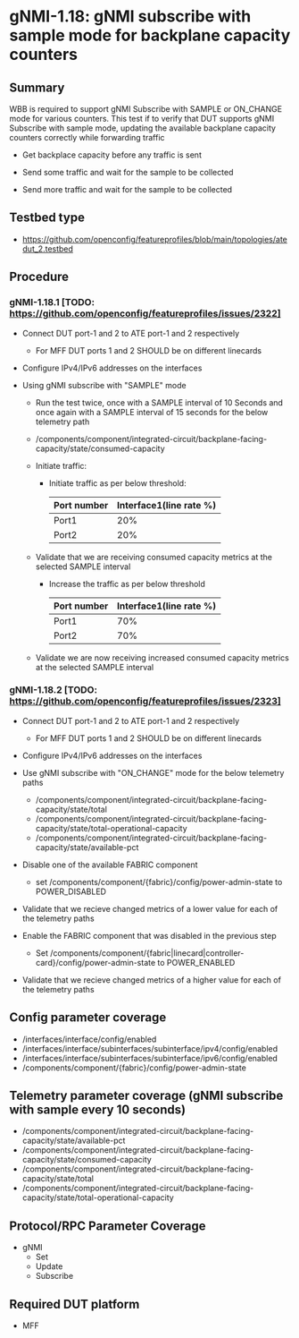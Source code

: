# gNMI-1.18: gNMI subscribe with sample mode for backplane capacity counters

## Summary
WBB is required to support gNMI Subscribe with SAMPLE or ON_CHANGE mode for various counters.
This test if to verify that DUT supports gNMI Subscribe with sample mode, updating
the available backplane capacity counters correctly while forwarding traffic

*   Get backplace capacity before any traffic is sent

*   Send some traffic and wait for the sample to be collected

*   Send more traffic and wait for the sample to be collected

## Testbed type

*   https://github.com/openconfig/featureprofiles/blob/main/topologies/atedut_2.testbed

## Procedure

### gNMI-1.18.1 [TODO: https://github.com/openconfig/featureprofiles/issues/2322]

*   Connect DUT port-1 and 2 to ATE port-1 and 2 respectively

    *   For MFF DUT ports 1 and 2 SHOULD be on different linecards

*   Configure IPv4/IPv6 addresses on the interfaces

*   Using gNMI subscribe with "SAMPLE" mode

    *   Run the test twice, once with a SAMPLE interval of 10 Seconds and once again
        with a SAMPLE interval of 15 seconds for the below telemetry path

    *   /components/component/integrated-circuit/backplane-facing-capacity/state/consumed-capacity

    *   Initiate traffic:

        *   Initiate traffic as per below threshold:
    
             Port number   | Interface1(line rate %)
            -------------- | -----------------------
            Port1          | 20%
            Port2          | 20%

    *   Validate that we are receiving consumed capacity metrics at the selected SAMPLE interval

        *   Increase the traffic as per below threshold

             Port number   | Interface1(line rate %)
            -------------- | -----------------------
            Port1          | 70%
            Port2          | 70%

    *   Validate we are now receiving increased consumed capacity metrics at the selected SAMPLE interval

### gNMI-1.18.2 [TODO: https://github.com/openconfig/featureprofiles/issues/2323]

*   Connect DUT port-1 and 2 to ATE port-1 and 2 respectively

    *   For MFF DUT ports 1 and 2 SHOULD be on different linecards

*   Configure IPv4/IPv6 addresses on the interfaces

*   Use gNMI subscribe with "ON_CHANGE" mode for the below telemetry paths

    *   /components/component/integrated-circuit/backplane-facing-capacity/state/total
    *   /components/component/integrated-circuit/backplane-facing-capacity/state/total-operational-capacity
    *   /components/component/integrated-circuit/backplane-facing-capacity/state/available-pct

*   Disable one of the available FABRIC component

    *   set /components/component/{fabric}/config/power-admin-state to POWER_DISABLED

*   Validate that we recieve changed metrics of a lower value for each of the telemetry paths

*   Enable the FABRIC component that was disabled in the previous step

    *   Set /components/component/{fabric|linecard|controller-card}/config/power-admin-state to POWER_ENABLED

*   Validate that we recieve changed metrics of a higher value for each of the telemetry paths

## Config parameter coverage

*   /interfaces/interface/config/enabled
*   /interfaces/interface/subinterfaces/subinterface/ipv4/config/enabled
*   /interfaces/interface/subinterfaces/subinterface/ipv6/config/enabled
*   /components/component/{fabric}/config/power-admin-state

## Telemetry parameter coverage (gNMI subscribe with sample every 10 seconds)

*   /components/component/integrated-circuit/backplane-facing-capacity/state/available-pct
*   /components/component/integrated-circuit/backplane-facing-capacity/state/consumed-capacity
*   /components/component/integrated-circuit/backplane-facing-capacity/state/total
*   /components/component/integrated-circuit/backplane-facing-capacity/state/total-operational-capacity

## Protocol/RPC Parameter Coverage

* gNMI
  * Set
  * Update
  * Subscribe

## Required DUT platform

* MFF
